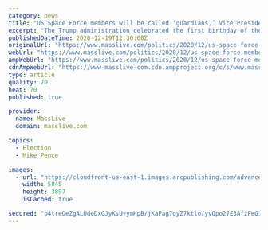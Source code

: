 ```yaml
---
category: news
title: "US Space Force members will be called ‘guardians,’ Vice President Mike Pence says"
excerpt: "The Trump administration celebrated the first birthday of the U.S. Space Force on Friday by announcing that its members will be known as “guardians.” Vice President Mike Pence made the announcement at a celebratory event tracing the development of the newest branch of the military over the past year."
publishedDateTime: 2020-12-19T12:30:00Z
originalUrl: "https://www.masslive.com/politics/2020/12/us-space-force-members-will-be-called-guardians-vice-president-mike-pence-says.html"
webUrl: "https://www.masslive.com/politics/2020/12/us-space-force-members-will-be-called-guardians-vice-president-mike-pence-says.html"
ampWebUrl: "https://www.masslive.com/politics/2020/12/us-space-force-members-will-be-called-guardians-vice-president-mike-pence-says.html?outputType=amp"
cdnAmpWebUrl: "https://www-masslive-com.cdn.ampproject.org/c/s/www.masslive.com/politics/2020/12/us-space-force-members-will-be-called-guardians-vice-president-mike-pence-says.html?outputType=amp"
type: article
quality: 70
heat: 70
published: true

provider:
  name: MassLive
  domain: masslive.com

topics:
  - Election
  - Mike Pence

images:
  - url: "https://cloudfront-us-east-1.images.arcpublishing.com/advancelocal/TBQO6M6JPVBHDD32VSHIOZHFYM.jpg"
    width: 5845
    height: 3897
    isCached: true

secured: "p4treOeZgALUdeDxGJyKsU+ymHpB/jKaPag7oyZ7ktlo/yvQpo27E3AfzFeG1ylHmR77WQBZ2y4x/St8FtGalb9583kjKmhAUNvRGgVtBvyZj5WyyuNtidcjtLe2GIzCxnVxz/egeoU9gx88ekFFpS41qS1ikgVjWBs/rNUw1Wm7KyuDEkfxLs+8v/RnR/UL8E16cLHU4fsHL6VUqKNce6uBQiMSdRUcx27xIpFyZqWtBdndJ6Uv2CWJdEDTL39ImaDpOz9iAIu6TsL4MQPc4bB0zRYPN95L386YZi32nTradutW0/qPvWgyNwA8CD6R5kgMmUFcGxc9PP77xeClnTUiVzMqNU3VOijkgP3ue7I=;J9iEQoZF8BRNF8wvYKSBFQ=="
---
```


